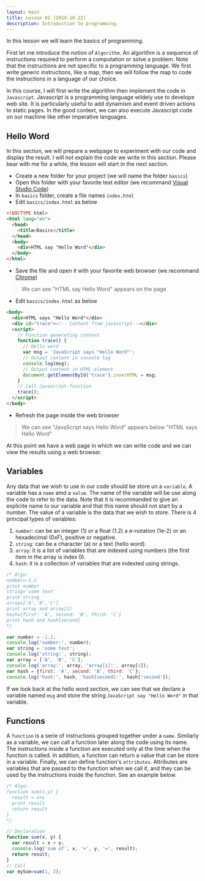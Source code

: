 ```yaml
---
layout: main
title: Lesson 01 (2019-10-22)
description: Introduction to programming.
---
```


In this lesson we will learn the basics of programming.

First let me introduce the notion of `Algorithm`. An algorithm is a sequence of instructions required to perform a computation or solve a problem. Note that the instructions are not specific to a programming language. We first write generic instructions, like a map, then we will follow the map to code the instructions in a language of our choice.

In this course, I will first write the algorithm then implement the code in `Javascript`. Javascript is a programming language wildely use to develope web site. It is particularly useful to add dynamism and event driven actions to static pages. In the good context, we can also execute Javascript code on our machine like other imperative languages.

## Hello Word

In this section, we will prepare a webpage to experiment with our code and display the result. I will not explain the code we write in this section. Please bear with me for a while, the lesson will start in the next section.

* Create a new folder for your project (we will name the folder `basics`)
* Open this folder with your favorite text editor (we recommand [Visual Studio Code](https://code.visualstudio.com/))
* In `basics` folder, create a file names `index.html`
* Edit `basics/index.html` as below

```html
<!DOCTYPE html>
<html lang="en">
  <head>
    <title>Basics</title>
  </head>
  <body>
    <div>HTML say "Hello Word"</div>
  </body>
</html>
```

* Save the file and open it with your favorite web browser (we recommand [Chrome](https://www.google.com/chrome/))

> We can see "HTML say Hello Word" appears on the page

* Edit `basics/index.html` as below

```html
<body>
  <div>HTML says "Hello Word"</div>
  <div id="trace"><!-- Content from javascript--></div>
  <script>
    // Function genereting content
    function trace() {
      // Hello word
      var msg = 'JavaScript says "Hello Word"';
      // Output content in console log
      console.log(msg);
      // Output content in HTML element
      document.getElementById('trace').innerHTML = msg;
    }
    // Call Javascript function
    trace();
  </script>
</body>
```

* Refresh the page inside the web browser

> We can see "JavaScript says Hello Word" appears below "HTML says Hello Word"

At this point we have a web page in which we can write code and we can view the results using a web browser. 

## Variables

Any data that we wish to use in our code should be store un a `variable`. A variable has a `name` amd a `value`. The name of the variable will be use along the code to refer to the data. Note that it is recommanded to give an explicite name to our variable and that this name should not start by a number. The value of a variable is the data that we wish to store. There is 4 principal types of variables:

1. `number`: can be an integer (1) or a float (1.2) a e-notation (1e-2) or an hexadecimal (0xF), positive or negative.
2. `string`: can be a character (a) or a text (hello word).
3. `array`: it is a list of variables that are indexed using numbers (the first item in the array is index 0).
4. `hash`: it is a collection of variables that are indexted using strings.

```js
/* Algo:
number=-1.2
print number
string='some text'
print string
array=['A','B','C']
print array and array[1]
hash={first: 'A', second: 'B', third: 'C'}
print hash and hash[second]
*/

var number = -1.2;
console.log('number:', number);
var string = 'some text';
console.log('string:', string);
var array = ['A', 'B', 'C'];
console.log('array:', array, 'array[1]:', array[1]);
var hash = {first: 'A', second: 'B', third: 'C'};
console.log('hash:', hash, 'hash[second]:', hash['second']);
```

If we look back at the hello word section, we can see that we declare a variable named `msg` and store the string `JavaScript say "Hello Word"` in that variable.

## Functions

A `function` is a serie of instructions grouped together under a `name`. Similarly as a variable, we can call a function later along the code using its name. The instructions inside a function are executed only at the time when the function is called. In addition, a function can return a value that can be store in a variable. Finally, we can define function's `attributes`. Attributes are variables that are passed to the function when we call it, and they can be used by the instructions inside the function. See an example below.

```js
/* Algo:
function sum(x,y) {
  result = x+y
  print result
  return result
}
*/

// Declaration
function sum(x, y) {
  var result = x + y;
  console.log('sum of', x, '+', y, '=', result);
  return result;
}
// Call
var mySum=sum(1, 2);
```
